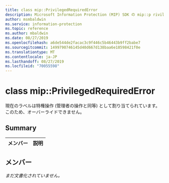 ```yaml
---
title: class mip::PrivilegedRequiredError
description: Microsoft Information Protection (MIP) SDK の mip::p rivilegedrequirederror クラスについて説明します。
author: msmbaldwin
ms.service: information-protection
ms.topic: reference
ms.author: mbaldwin
ms.date: 08/27/2019
ms.openlocfilehash: a6de544de2facac3c9f446c5b46443b9ff2babe7
ms.sourcegitcommit: 1499790746145d40d667d138baa6e18598421f0e
ms.translationtype: MT
ms.contentlocale: ja-JP
ms.lasthandoff: 08/27/2019
ms.locfileid: "70055598"
---
```

# <a name="class-mipprivilegedrequirederror"></a>class mip::PrivilegedRequiredError 
現在のラベルは特権操作 (管理者の操作と同等) として割り当てられています。このため、オーバーライドできません。
  
## <a name="summary"></a>Summary
 メンバー                        | 説明                                
--------------------------------|---------------------------------------------
  
## <a name="members"></a>メンバー
_まだ文書化されていません。_
